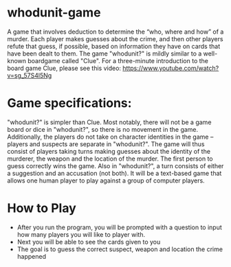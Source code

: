 # whodunit-game
A  game that involves deduction to determine the “who, where and how” of a murder. 
Each player makes guesses about the crime, and then other players refute that guess, 
if possible, based on information they have on cards that have been dealt to them. The game "whodunit?" is mildly similar to a well-known boardgame called "Clue".
For a three-minute introduction to the board game Clue, please see this video: https://www.youtube.com/watch?v=sg_57S4l5Ng

# Game specifications:
"whodunit?" is simpler than Clue. Most notably, there will not be a game board or dice in "whodunit?", so there is no movement in the game. 
Additionally, the players do not take on character identities in the game – players and suspects are separate in "whodunit?". 
The game will thus consist of players taking turns making guesses about the identity of the murderer, the weapon and the location of the murder. 
The first person to guess correctly wins the game. Also in "whodunit?", a turn consists of either a suggestion and an accusation (not both).
It will be a text-based game that allows one human player to play against a group of computer players.

# How to Play
* After you run the program, you will be prompted with a question to input how many players you will like to player with.
* Next you will be able to see the cards given to you
* The goal is to guess the correct suspect, weapon and location the crime happened
